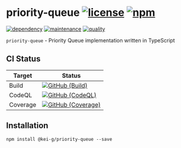 # priority-queue [![license][license-image]][license-url] [![npm][npm-image]][npm-url]

[![dependency][depencency-image]][dependency-url] [![maintenance][maintenance-image]][npmsio-url] [![quality][quality-image]][npmsio-url]

`priority-queue` - Priority Queue implementation written in TypeScript

## CI Status

| Target | Status |
|-|-|
| Build | [![GitHub (Build)][github-build-image]][github-build-url] |
| CodeQL | [![GitHub (CodeQL)][github-codeql-image]][github-codeql-url] |
| Coverage | [![GitHub (Coverage)][github-coverage-image]][github-coverage-url] |

## Installation

```shell
npm install @kei-g/priority-queue --save
```

[depencency-image]:https://img.shields.io/librariesio/release/npm/@kei-g/priority-queue?logo=nodedotjs
[dependency-url]:https://npmjs.com/package/@kei-g/priority-queue?activeTab=dependencies
[github-build-image]:https://github.com/kei-g/priority-queue/actions/workflows/build.yml/badge.svg
[github-build-url]:https://github.com/kei-g/priority-queue/actions/workflows/build.yml
[github-codeql-image]:https://github.com/kei-g/priority-queue/actions/workflows/codeql.yml/badge.svg
[github-codeql-url]:https://github.com/kei-g/priority-queue/actions/workflows/codeql.yml
[github-coverage-image]:https://github.com/kei-g/priority-queue/actions/workflows/coverage.yml/badge.svg
[github-coverage-url]:https://github.com/kei-g/priority-queue/actions/workflows/coverage.yml
[license-image]:https://img.shields.io/github/license/kei-g/priority-queue
[license-url]:https://opensource.org/licenses/BSD-3-Clause
[maintenance-image]:https://img.shields.io/npms-io/maintenance-score/@kei-g/priority-queue?logo=npm
[npm-image]:https://img.shields.io/npm/v/@kei-g/priority-queue?logo=npm
[npm-url]:https://npmjs.com/@kei-g/priority-queue
[npmsio-url]:https://npms.io/search?q=%40kei-g%2Fpriority-queue
[quality-image]:https://img.shields.io/npms-io/quality-score/@kei-g/priority-queue?logo=npm
